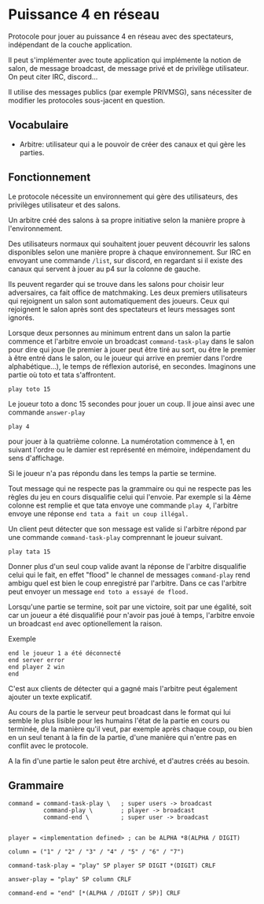 # Puissance 4 en réseau

Protocole pour jouer au puissance 4 en réseau avec des 
spectateurs, indépendant de la couche application.

Il peut s'implémenter avec toute application qui implémente
la notion de salon, de message broadcast, de message privé
et de privilège utilisateur. On peut citer IRC, discord...

Il utilise des messages publics (par exemple PRIVMSG), 
sans nécessiter de modifier les protocoles sous-jacent
en question.

## Vocabulaire
* Arbitre: utilisateur qui a le pouvoir de créer des canaux
et qui gère les parties.

## Fonctionnement
Le protocole nécessite un environnement qui gère des
utilisateurs, des privilèges utilisateur et des salons.

Un arbitre créé des salons à sa propre
initiative selon la manière propre à l'environnement.

Des utilisateurs normaux qui souhaitent jouer peuvent découvrir
les salons disponibles selon une manière propre à chaque environnement.
Sur IRC en envoyant une commande `/list`, sur discord, en regardant
si il existe des canaux qui servent à jouer au p4 sur la colonne de 
gauche.

Ils peuvent regarder qui se trouve dans les salons pour 
choisir leur adversaires, ca fait office de matchmaking.
Les deux premiers utilisateurs qui rejoignent un salon 
sont automatiquement des joueurs. Ceux qui rejoignent le 
salon après sont des spectateurs et leurs messages sont ignorés.

Lorsque deux personnes au minimum entrent dans un salon
la partie commence et l'arbitre envoie un broadcast
`command-task-play` dans le salon pour dire qui joue 
(le premier à jouer peut être tiré au sort, ou être le 
premier à être entré dans le salon, ou le joueur qui 
arrive en premier dans l'ordre alphabétique...), le temps
de réflexion autorisé, en secondes.
Imaginons une partie où toto et tata s'affrontent.

 `play toto 15`
 
Le joueur toto a donc 15 secondes pour jouer un coup. Il
joue ainsi avec une commande `answer-play`

 `play 4`

pour jouer à la quatrième colonne. La numérotation commence
à 1, en suivant l'ordre ou le damier est représenté en mémoire,
indépendament du sens d'affichage.

Si le joueur n'a pas répondu dans les temps la partie
se termine.

Tout message qui ne respecte pas la grammaire ou qui
ne respecte pas les règles du jeu en cours disqualifie
celui qui l'envoie. Par exemple si la 4ème colonne est 
remplie et que tata envoye une commande `play 4`, l'arbitre
envoye une réponse `end tata a fait un coup illégal.`

Un client peut détecter que son message est valide 
si l'arbitre répond par une commande 
`command-task-play` comprennant le joueur suivant.

 `play tata 15`

Donner plus d'un seul coup valide avant la réponse de l'arbitre
disqualifie celui qui le fait, en effet "flood" le channel de 
messages `command-play` rend ambigu quel est bien le coup
enregistré par l'arbitre. Dans ce cas l'arbitre peut envoyer un
message `end toto a essayé de flood.`

Lorsqu'une partie se termine, soit par une victoire, 
soit par une égalité, soit car un joueur a été disqualifié
pour n'avoir pas joué à temps, l'arbitre envoie un
broadcast `end` avec optionellement la raison.

Exemple
```
end le joueur 1 a été déconnecté
end server error
end player 2 win
end
```

C'est aux clients de détecter qui a gagné mais l'arbitre
peut également ajouter un texte explicatif.

Au cours de la partie le serveur peut broadcast dans le format
qui lui semble le plus lisible pour les humains l'état de
la partie en cours ou terminée, de la manière qu'il 
veut, par exemple après chaque coup, ou bien en un seul tenant 
à la fin de la partie, d'une manière qui n'entre pas en
conflit avec le protocole.

A la fin d'une partie le salon peut être archivé, et d'autres 
créés au besoin.

## Grammaire
```abnf
command = command-task-play \   ; super users -> broadcast
          command-play \        ; player -> broadcast
          command-end \         ; super user -> broadcast


player = <implementation defined> ; can be ALPHA *8(ALPHA / DIGIT)

column = ("1" / "2" / "3" / "4" / "5" / "6" / "7")

command-task-play = "play" SP player SP DIGIT *(DIGIT) CRLF

answer-play = "play" SP column CRLF

command-end = "end" [*(ALPHA / /DIGIT / SP)] CRLF
```
